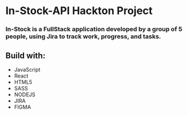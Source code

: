 # In-Stock-API Hackton Project 

### In-Stock is a FullStack application developed by a group of 5 people, using Jira to track work, progress, and tasks.

## Build with:

- JavaScript
- React
- HTML5
- SASS
- NODEJS
- JIRA
- FIGMA
